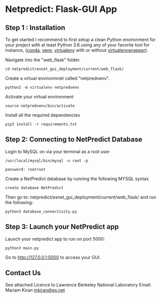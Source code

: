 # Netpredict: Flask-GUI App



## Step 1 : Installation 

 To get started I recommend to first setup a clean Python environment for your project with at least Python 3.6 using any of your favorite tool for instance, ([conda](https://docs.conda.io/projects/conda/en/latest/user-guide/tasks/manage-environments.html "conda-env"), [venv](https://docs.python.org/3/library/venv.html), [virtualenv](https://virtualenv.pypa.io/en/latest/) with or without [virtualenvwrapper](https://virtualenvwrapper.readthedocs.io/en/latest/)).


Navigate into the "web_flask" folder.


    cd netpredict/esnet_gui_deployment/current/web_flask/

Create a virtual environmnet called "netpredvenv". 

    python3 -m virtualenv netpredvenv

Activate your virtual environment

    source netpredvenv/bin/activate

Install all the required dependencies

    pip3 install -r requirements.txt


## Step 2: Connecting to NetPredict Database

Login to MySQL on via your terminal as a root user

    /usr/local/mysql/bin/mysql -u root -p
   
    password: rootroot
    
Create a NetPredict database by running the following MYSQL syntax

    create database NetPredict
    
Then go to: netpredict/esnet_gui_deployment/current/web_flask/  and run the following:

    python3 database_connectivity.py

## Step 3: Launch your NetPredict app

Launch your netpredict app to run on port 5000:

    python3 main.py

Go to http://127.0.0.1:5000 to access your GUI.


## Contact Us
See attached Licence to Lawrence Berkeley National Laboratory
Email: Mariam Kiran <mkiran@es.net>
